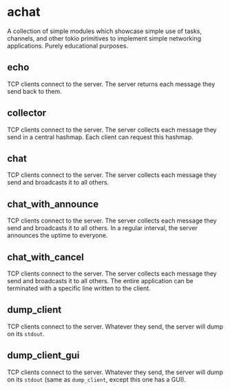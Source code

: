 # achat
A collection of simple modules which showcase simple use of tasks, channels, and other tokio primitives to implement simple networking applications.
Purely educational purposes.

## echo
TCP clients connect to the server. The server returns each message they send back to them.

## collector
TCP clients connect to the server. The server collects each message they send in a central hashmap.
Each client can request this hashmap.

## chat
TCP clients connect to the server. The server collects each message they send and broadcasts it to all others.

## chat_with_announce
TCP clients connect to the server. The server collects each message they send and broadcasts it to all others.
In a regular interval, the server announces the uptime to everyone.

## chat_with_cancel
TCP clients connect to the server. The server collects each message they send and broadcasts it to all others.
The entire application can be terminated with a specific line written to the client.

## dump_client
TCP clients connect to the server. Whatever they send, the server will dump on its `stdout`.

## dump_client_gui
TCP clients connect to the server. Whatever they send, the server will dump on its `stdout` (same as `dump_client`, except this one has a GUI).
